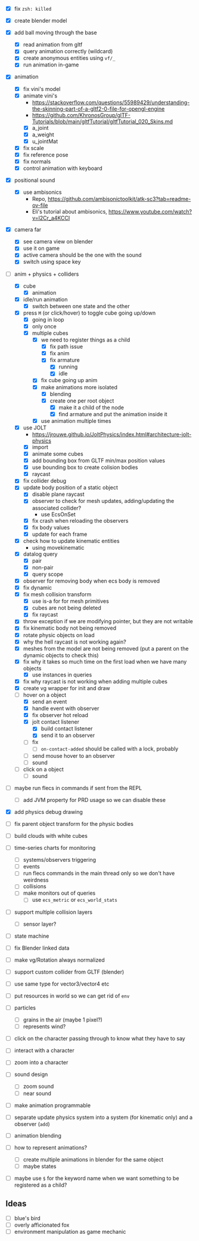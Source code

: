 - [x] fix `zsh: killed`
- [x] create blender model
- [x] add ball moving through the base
  - [x] read animation from gltf
  - [x] query animation correctly (wildcard)
  - [x] create anonymous entities using `vf/_`
  - [x] run animation in-game
- [x] animation
  - [x] fix vini's model
  - [x] animate vini's
    - https://stackoverflow.com/questions/55989429/understanding-the-skinning-part-of-a-gltf2-0-file-for-opengl-engine
    - https://github.com/KhronosGroup/glTF-Tutorials/blob/main/gltfTutorial/gltfTutorial_020_Skins.md
    - [x] a_joint
    - [x] a_weight
    - [x] u_jointMat
  - [x] fix scale
  - [x] fix reference pose
  - [x] fix normals
  - [x] control animation with keyboard
- [x] positional sound
  - [x] use ambisonics
    - Repo, https://github.com/ambisonictoolkit/atk-sc3?tab=readme-ov-file
    - Eli's tutorial about ambisonics, https://www.youtube.com/watch?v=I2Cr_a4KCCI
- [x] camera far
  - [x] see camera view on blender
  - [x] use it on game
  - [x] active camera should be the one with the sound
  - [x] switch using space key
- [ ] anim + physics + colliders
  - [x] cube
    - [x] animation
  - [x] idle/run animation
    - [x] switch between one state and the other
  - [x] press `M` (or click/hover) to toggle cube going up/down
    - [x] going in loop
    - [x] only once
    - [x] multiple cubes
      - [x] we need to register things as a child
        - [x] fix path issue
        - [x] fix anim
        - [x] fix armature
          - [x] running
          - [x] idle
      - [x] fix cube going up anim
      - [x] make animations more isolated
        - [x] blending
        - [x] create one per root object
          - [x] make it a child of the node
          - [x] find armature and put the animation inside it
      - [x] use animation multiple times
  - [x] use JOLT
    - https://jrouwe.github.io/JoltPhysics/index.html#architecture-jolt-physics
    - [x] import
    - [x] animate some cubes
    - [x] add bounding box from GLTF min/max position values
    - [x] use bounding box to create colision bodies
    - [x] raycast
  - [x] fix collider debug
  - [x] update body position of a static object
    - [x] disable plane raycast
    - [x] observer to check for mesh updates, adding/updating the associated collider?
      - use EcsOnSet
    - [x] fix crash when reloading the observers
    - [x] fix body values
    - [x] update for each frame
  - [x] check how to update kinematic entities
    - using movekinematic
  - [x] datalog query
    - [x] pair
    - [x] non-pair
    - [x] query scope
  - [x] observer for removing body when ecs body is removed
  - [x] fix dynamic
  - [x] fix mesh collision transform
    - [x] use is-a for for mesh primitives
    - [x] cubes are not being deleted
    - [x] fix raycast
  - [x] throw exception if we are modifying pointer, but they are not writable
  - [x] fix kinematic body not being removed
  - [x] rotate physic objects on load
  - [x] why the hell raycast is not working again?
  - [x] meshes from the model are not being removed (put a parent on the dynamic objects to check this)
  - [x] fix why it takes so much time on the first load when we have many objects
    - [x] use instances in queries
  - [x] fix why raycast is not working when adding multiple cubes
  - [x] create vg wrapper for init and draw
  - [ ] hover on a object
    - [x] send an event
    - [x] handle event with observer
    - [x] fix observer hot reload
    - [x] jolt contact listener
      - [x] build contact listener
      - [x] send it to an observer
    - [ ] fix
      - [ ] `on-contact-added` should be called with a lock, probably
    - [ ] send mouse hover to an observer
    - [ ] sound
  - [ ] click on a object
    - [ ] sound
- [ ] maybe run flecs in commands if sent from the REPL
  - [ ] add JVM property for PRD usage so we can disable these
- [x] add physics debug drawing
- [ ] fix parent object transform for the physic bodies
- [ ] build clouds with white cubes
- [ ] time-series charts for monitoring
  - [ ] systems/observers triggering
  - [ ] events
  - [ ] run flecs commands in the main thread only so we don't have weirdness
  - [ ] collisions
  - [ ] make monitors out of queries
    - [ ] use `ecs_metric` or `ecs_world_stats`
- [ ] support multiple collision layers
  - [ ] sensor layer?
- [ ] state machine
- [ ] fix Blender linked data
- [ ] make vg/Rotation always normalized
- [ ] support custom collider from GLTF (blender)
- [ ] use same type for vector3/vector4 etc
- [ ] put resources in world so we can get rid of `env`
- [ ] particles
  - [ ] grains in the air (maybe 1 pixel?)
  - [ ] represents wind?
- [ ] click on the character passing through to know what they have to say
- [ ] interact with a character
- [ ] zoom into a character
- [ ] sound design
  - [ ] zoom sound
  - [ ] near sound
- [ ] make animation programmable
- [ ] separate update physics system into a system (for kinematic only) and a observer (`add`)

- [ ] animation blending
- [ ] how to represent animations?
  - [ ] create multiple animations in blender for the same object
  - [ ] maybe states
- [ ] maybe use `$` for the keyword name when we want something to be registered as a child?


## Ideas

- [ ] blue's bird
- [ ] overly afficionated fox
- [ ] environment manipulation as game mechanic
